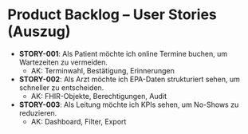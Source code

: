 # Product Backlog – User Stories (Auszug)

- **STORY-001**: Als Patient möchte ich online Termine buchen, um Wartezeiten zu vermeiden.
  - AK: Terminwahl, Bestätigung, Erinnerungen
- **STORY-002**: Als Arzt möchte ich EPA-Daten strukturiert sehen, um schneller zu entscheiden.
  - AK: FHIR-Objekte, Berechtigungen, Audit
- **STORY-003**: Als Leitung möchte ich KPIs sehen, um No-Shows zu reduzieren.
  - AK: Dashboard, Filter, Export
